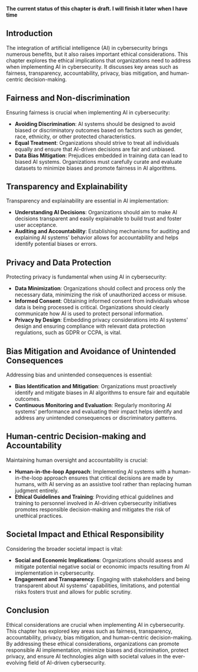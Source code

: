 **The current status of this chapter is draft. I will finish it later when I have time**

Introduction
------------

The integration of artificial intelligence (AI) in cybersecurity brings numerous benefits, but it also raises important ethical considerations. This chapter explores the ethical implications that organizations need to address when implementing AI in cybersecurity. It discusses key areas such as fairness, transparency, accountability, privacy, bias mitigation, and human-centric decision-making.

Fairness and Non-discrimination
-------------------------------

Ensuring fairness is crucial when implementing AI in cybersecurity:

* **Avoiding Discrimination**: AI systems should be designed to avoid biased or discriminatory outcomes based on factors such as gender, race, ethnicity, or other protected characteristics.
* **Equal Treatment**: Organizations should strive to treat all individuals equally and ensure that AI-driven decisions are fair and unbiased.
* **Data Bias Mitigation**: Prejudices embedded in training data can lead to biased AI systems. Organizations must carefully curate and evaluate datasets to minimize biases and promote fairness in AI algorithms.

Transparency and Explainability
-------------------------------

Transparency and explainability are essential in AI implementation:

* **Understanding AI Decisions**: Organizations should aim to make AI decisions transparent and easily explainable to build trust and foster user acceptance.
* **Auditing and Accountability**: Establishing mechanisms for auditing and explaining AI systems' behavior allows for accountability and helps identify potential biases or errors.

Privacy and Data Protection
---------------------------

Protecting privacy is fundamental when using AI in cybersecurity:

* **Data Minimization**: Organizations should collect and process only the necessary data, minimizing the risk of unauthorized access or misuse.
* **Informed Consent**: Obtaining informed consent from individuals whose data is being processed is critical. Organizations should clearly communicate how AI is used to protect personal information.
* **Privacy by Design**: Embedding privacy considerations into AI systems' design and ensuring compliance with relevant data protection regulations, such as GDPR or CCPA, is vital.

Bias Mitigation and Avoidance of Unintended Consequences
--------------------------------------------------------

Addressing bias and unintended consequences is essential:

* **Bias Identification and Mitigation**: Organizations must proactively identify and mitigate biases in AI algorithms to ensure fair and equitable outcomes.
* **Continuous Monitoring and Evaluation**: Regularly monitoring AI systems' performance and evaluating their impact helps identify and address any unintended consequences or discriminatory patterns.

Human-centric Decision-making and Accountability
------------------------------------------------

Maintaining human oversight and accountability is crucial:

* **Human-in-the-loop Approach**: Implementing AI systems with a human-in-the-loop approach ensures that critical decisions are made by humans, with AI serving as an assistive tool rather than replacing human judgment entirely.
* **Ethical Guidelines and Training**: Providing ethical guidelines and training to personnel involved in AI-driven cybersecurity initiatives promotes responsible decision-making and mitigates the risk of unethical practices.

Societal Impact and Ethical Responsibility
------------------------------------------

Considering the broader societal impact is vital:

* **Social and Economic Implications**: Organizations should assess and mitigate potential negative social or economic impacts resulting from AI implementation in cybersecurity.
* **Engagement and Transparency**: Engaging with stakeholders and being transparent about AI systems' capabilities, limitations, and potential risks fosters trust and allows for public scrutiny.

Conclusion
----------

Ethical considerations are crucial when implementing AI in cybersecurity. This chapter has explored key areas such as fairness, transparency, accountability, privacy, bias mitigation, and human-centric decision-making. By addressing these ethical considerations, organizations can promote responsible AI implementation, minimize biases and discrimination, protect privacy, and ensure AI technologies align with societal values in the ever-evolving field of AI-driven cybersecurity.

